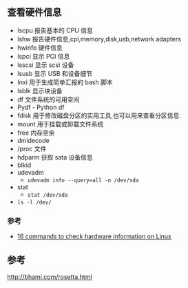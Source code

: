 
## 查看硬件信息
* lscpu 报告基本的 CPU 信息
* lshw 报告硬件信息,cpi,memory,disk,usb,network adapters
* hwinfo 硬件信息
* lspci 显示 PCI 信息
* lsscsi 显示 scsi 设备
* lsusb 显示 USB 和设备细节
* Inxi 用于生成简单汇报的 bash 脚本
* lsblk 显示块设备
* df 文件系统的可用空间
* Pydf - Python df
* fdisk 用于修改磁盘分区的实用工具,也可以用来查看分区信息.
* mount 用于挂载或卸载文件系统
* free 内存空余
* dmidecode
* /proc 文件
* hdparm 获取 sata 设备信息
* blkid
* udevadm
  * `udevadm info --query=all -n /dev/sda`
* stat
  * `stat /dev/sda`
* `ls -l /dev/`

### 参考
* [16 commands to check hardware information on Linux](http://www.binarytides.com/linux-commands-hardware-info/)


## 参考
http://bhami.com/rosetta.html
